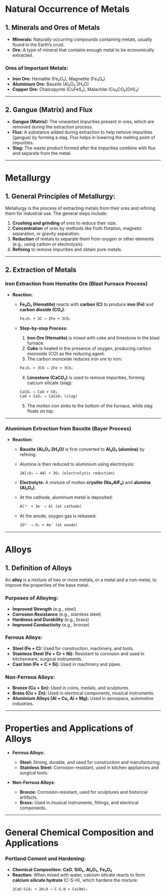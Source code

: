 # Natural Occurrence of Metals

## 1. Minerals and Ores of Metals
- **Minerals:** Naturally occurring compounds containing metals, usually found in the Earth’s crust.
- **Ore:** A type of mineral that contains enough metal to be economically extracted.

### Ores of Important Metals:
- **Iron Ore:** Hematite (Fe₂O₃), Magnetite (Fe₃O₄)
- **Aluminium Ore:** Bauxite (Al₂O₃·2H₂O)
- **Copper Ore:** Chalcopyrite (CuFeS₂), Malachite (Cu₂CO₃(OH)₂)

---

## 2. Gangue (Matrix) and Flux
- **Gangue (Matrix):** The unwanted impurities present in ores, which are removed during the extraction process.
- **Flux:** A substance added during extraction to help remove impurities (gangue) by forming a slag. Flux helps in lowering the melting point of impurities.
- **Slag:** The waste product formed after the impurities combine with flux and separate from the metal.

---

# Metallurgy

## 1. General Principles of Metallurgy:
Metallurgy is the process of extracting metals from their ores and refining them for industrial use. The general steps include:
1. **Crushing and grinding** of ores to reduce their size.
2. **Concentration** of ores by methods like froth flotation, magnetic separation, or gravity separation.
3. **Reduction** of metals to separate them from oxygen or other elements (e.g., using carbon or electrolysis).
4. **Refining** to remove impurities and obtain pure metals.

---

## 2. Extraction of Metals

### **Iron Extraction from Hematite Ore (Blast Furnace Process)**

- **Reaction:**
  - **Fe₂O₃ (Hematite)** reacts with **carbon (C)** to produce **iron (Fe)** and **carbon dioxide (CO₂)**:
    ```markdown
    Fe₂O₃ + 3C → 2Fe + 3CO₂
    ```

  - **Step-by-step Process:**
    1. **Iron Ore (Hematite)** is mixed with coke and limestone in the blast furnace.
    2. **Coke** is heated in the presence of oxygen, producing carbon monoxide (CO) as the reducing agent.
    3. The carbon monoxide reduces iron ore to iron:
      ```markdown
      Fe₂O₃ + 3CO → 2Fe + 3CO₂
      ```

    4. **Limestone (CaCO₃)** is used to remove impurities, forming calcium silicate (slag):
      ```markdown
      CaCO₃ → CaO + CO₂
      CaO + SiO₂ → CaSiO₃ (slag)
      ```

    5. The molten iron sinks to the bottom of the furnace, while slag floats on top.

---

### **Aluminium Extraction from Bauxite (Bayer Process)**

- **Reaction:**
  - **Bauxite (Al₂O₃·2H₂O)** is first converted to **Al₂O₃ (alumina)** by refining.
  - Alumina is then reduced to aluminium using electrolysis:
    ```markdown
    2Al₂O₃ → 4Al + 3O₂ (electrolytic reduction)
    ```

  - **Electrolyte:** A mixture of molten **cryolite (Na₃AlF₆)** and **alumina (Al₂O₃)**.
  - At the cathode, aluminium metal is deposited:
    ```markdown
    Al³⁺ + 3e⁻ → Al (at cathode)
    ```

  - At the anode, oxygen gas is released:
    ```markdown
    2O²⁻ → O₂ + 4e⁻ (at anode)
    ```

---

# Alloys

## 1. Definition of Alloys
An **alloy** is a mixture of two or more metals, or a metal and a non-metal, to improve the properties of the base metal.

### **Purposes of Alloying:**
- **Improved Strength** (e.g., steel)
- **Corrosion Resistance** (e.g., stainless steel)
- **Hardness and Durability** (e.g., brass)
- **Improved Conductivity** (e.g., bronze)

### **Ferrous Alloys:**
- **Steel (Fe + C):** Used for construction, machinery, and tools.
- **Stainless Steel (Fe + Cr + Ni):** Resistant to corrosion and used in kitchenware, surgical instruments.
- **Cast Iron (Fe + C + Si):** Used in machinery and pipes.

### **Non-Ferrous Alloys:**
- **Bronze (Cu + Sn):** Used in coins, medals, and sculptures.
- **Brass (Cu + Zn):** Used in electrical components, musical instruments.
- **Aluminium Alloys (Al + Cu, Al + Mg):** Used in aerospace, automotive industries.

---

# Properties and Applications of Alloys
- **Ferrous Alloys:**
  - **Steel:** Strong, durable, and used for construction and manufacturing.
  - **Stainless Steel:** Corrosion-resistant, used in kitchen appliances and surgical tools.

- **Non-Ferrous Alloys:**
  - **Bronze:** Corrosion-resistant, used for sculptures and historical artifacts.
  - **Brass:** Used in musical instruments, fittings, and electrical components.

---

# General Chemical Composition and Applications

### **Portland Cement and Hardening:**
- **Chemical Composition:** **CaO**, **SiO₂**, **Al₂O₃**, **Fe₂O₃**
- **Reaction:** When mixed with water, calcium silicate reacts to form **calcium silicate hydrate** (C-S-H), which hardens the mixture:
  ```markdown
  2CaO·SiO₂ + 2H₂O → C-S-H + Ca(OH)₂
